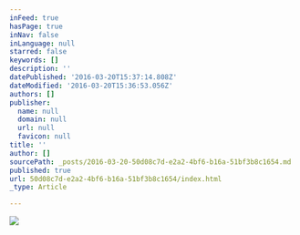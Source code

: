 ```yaml
---
inFeed: true
hasPage: true
inNav: false
inLanguage: null
starred: false
keywords: []
description: ''
datePublished: '2016-03-20T15:37:14.808Z'
dateModified: '2016-03-20T15:36:53.056Z'
authors: []
publisher:
  name: null
  domain: null
  url: null
  favicon: null
title: ''
author: []
sourcePath: _posts/2016-03-20-50d08c7d-e2a2-4bf6-b16a-51bf3b8c1654.md
published: true
url: 50d08c7d-e2a2-4bf6-b16a-51bf3b8c1654/index.html
_type: Article

---
```

![](https://the-grid-user-content.s3-us-west-2.amazonaws.com/fd666024-b31b-4003-92e7-6f0d72e7f07c.jpg)
